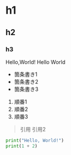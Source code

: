 # h1
## h2
### h3
Hello,World!
Hello  World
  
* 箇条書き1
* 箇条書き2
* 箇条書き3
  
1. 順番1
2. 順番2
3. 順番3

> 引用
> 引用2

```py
print("Hello, World!")
print(1 + 2)
```
